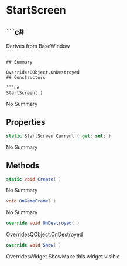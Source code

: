 # StartScreen

## ```c#
Derives from BaseWindow
```

## Summary

OverridesQObject.OnDestroyed
## Constructors

```c#
StartScreen( ) 
```
No Summary
## Properties

```c#
static StartScreen Current { get; set; } 
```
No Summary
## Methods

```c#
static void Create( ) 
```
No Summary
```c#
void OnGameFrame( ) 
```
No Summary
```c#
override void OnDestroyed( ) 
```
OverridesQObject.OnDestroyed
```c#
override void Show( ) 
```
OverridesWidget.ShowMake this widget visible.
